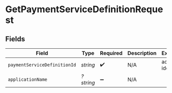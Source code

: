 # GetPaymentServiceDefinitionRequest


## Fields

| Field                        | Type                         | Required                     | Description                  | Example                      |
| ---------------------------- | ---------------------------- | ---------------------------- | ---------------------------- | ---------------------------- |
| `paymentServiceDefinitionId` | *string*                     | :heavy_check_mark:           | N/A                          | adyen-ideal                  |
| `applicationName`            | *?string*                    | :heavy_minus_sign:           | N/A                          |                              |